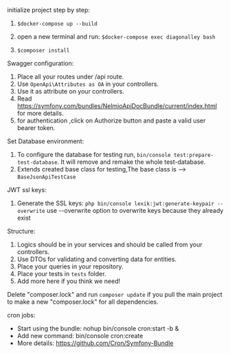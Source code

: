 initialize project step by step:

1. `$docker-compose up --build`

2. open a new terminal and run:
   `$docker-compose exec diagonalley bash`

3. `$composer install`

Swagger configuration:

1. Place all your routes under /api route.
2. Use `OpenApi\Attributes as OA` in your controllers.
3. Use it as attribute on your controllers.
4. Read https://symfony.com/bundles/NelmioApiDocBundle/current/index.html for more details.
5. for authentication ,click on Authorize button and paste a valid user bearer token.

Set Database environment:

1. To configure the database for testing run, `bin/console test:prepare-test-database`.
   It will remove and remake the whole test-database.
2. Extends created base class for testing,The base class is --> `BaseJsonApiTestCase`

JWT ssl keys:

1. Generate the SSL keys:
   `php bin/console lexik:jwt:generate-keypair --overwrite`
   use --overwrite option to overwrite keys because they already exist

Structure:

1. Logics should be in your services and should be called from your controllers.
2. Use DTOs for validating and converting data for entities.
3. Place your queries in your repository.
4. Place your tests in `tests` folder.
5. Add more here if you think we need!

Delete "composer.lock" and run `composer update` if you pull the main project to make a new "composer.lock" for all dependencies.

cron jobs:

- Start using the bundle: nohup bin/console cron:start -b &
- Add new command: bin/console cron:create
- More details: https://github.com/Cron/Symfony-Bundle
